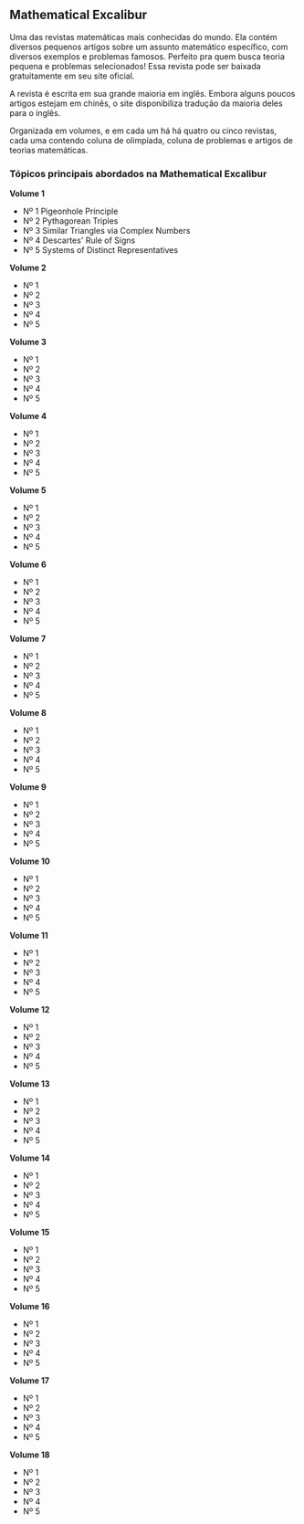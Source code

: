 ## Mathematical Excalibur

Uma das revistas matemáticas mais conhecidas do mundo. Ela contém diversos pequenos artigos sobre um assunto matemático específico, com diversos exemplos e problemas famosos. Perfeito pra quem busca teoria pequena e problemas selecionados!
Essa revista pode ser baixada gratuitamente em seu site oficial.

A revista é escrita em sua grande maioria em inglês. Embora alguns poucos artigos estejam em chinês, o site disponibiliza tradução da maioria deles para o inglês.

Organizada em volumes, e em cada um há há quatro ou cinco revistas, cada uma contendo coluna de olimpíada, coluna de problemas e artigos de teorias matemáticas.

### Tópicos principais abordados na Mathematical Excalibur


__Volume 1__

 - Nº 1 Pigeonhole Principle
 - Nº 2 Pythagorean Triples
 - Nº 3 Similar Triangles via Complex Numbers
 - Nº 4 Descartes' Rule of Signs
 - Nº 5 Systems of Distinct Representatives

__Volume 2__

 - Nº 1
 - Nº 2
 - Nº 3
 - Nº 4
 - Nº 5

__Volume 3__

 - Nº 1
 - Nº 2
 - Nº 3
 - Nº 4
 - Nº 5

__Volume 4__

 - Nº 1
 - Nº 2
 - Nº 3
 - Nº 4
 - Nº 5

__Volume 5__

 - Nº 1
 - Nº 2
 - Nº 3
 - Nº 4
 - Nº 5

__Volume 6__

 - Nº 1
 - Nº 2
 - Nº 3
 - Nº 4
 - Nº 5

__Volume 7__

 - Nº 1
 - Nº 2
 - Nº 3
 - Nº 4
 - Nº 5

__Volume 8__

 - Nº 1
 - Nº 2
 - Nº 3
 - Nº 4
 - Nº 5

__Volume 9__

 - Nº 1
 - Nº 2
 - Nº 3
 - Nº 4
 - Nº 5

__Volume 10__

 - Nº 1
 - Nº 2
 - Nº 3
 - Nº 4
 - Nº 5

__Volume 11__

 - Nº 1
 - Nº 2
 - Nº 3
 - Nº 4
 - Nº 5

__Volume 12__

 - Nº 1
 - Nº 2
 - Nº 3
 - Nº 4
 - Nº 5

__Volume 13__

 - Nº 1
 - Nº 2
 - Nº 3
 - Nº 4
 - Nº 5

__Volume 14__

 - Nº 1
 - Nº 2
 - Nº 3
 - Nº 4
 - Nº 5

__Volume 15__

 - Nº 1
 - Nº 2
 - Nº 3
 - Nº 4
 - Nº 5

__Volume 16__

 - Nº 1
 - Nº 2
 - Nº 3
 - Nº 4
 - Nº 5

__Volume 17__

 - Nº 1
 - Nº 2
 - Nº 3
 - Nº 4
 - Nº 5

__Volume 18__

 - Nº 1
 - Nº 2
 - Nº 3
 - Nº 4
 - Nº 5
